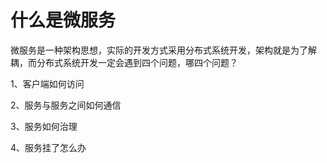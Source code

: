 # 什么是微服务

微服务是一种架构思想，实际的开发方式采用分布式系统开发，架构就是为了解耦，而分布式系统开发一定会遇到四个问题，哪四个问题？

1、客户端如何访问

2、服务与服务之间如何通信

3、服务如何治理

4、服务挂了怎么办